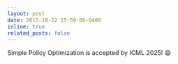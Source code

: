 ```yaml
---
layout: post
date: 2015-10-22 15:59:00-0400
inline: true
related_posts: false
---
```


Simple Policy Optimization is accepted by ICML 2025! :smile:
